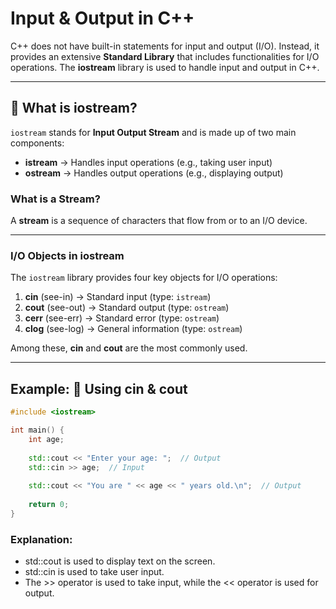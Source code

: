 # Input & Output in C++
C++ does not have built-in statements for input and output (I/O). Instead, it provides an extensive **Standard Library** that includes functionalities for I/O operations. The **iostream** library is used to handle input and output in C++.

---

## 📌 What is iostream?

`iostream` stands for **Input Output Stream** and is made up of two main components:
- **istream** → Handles input operations (e.g., taking user input)
- **ostream** → Handles output operations (e.g., displaying output)


### What is a Stream?

A **stream** is a sequence of characters that flow from or to an I/O device.

---

### I/O Objects in iostream

The `iostream` library provides four key objects for I/O operations:

1. **cin** (see-in) → Standard input (type: `istream`)
2. **cout** (see-out) → Standard output (type: `ostream`)
3. **cerr** (see-err) → Standard error (type: `ostream`)
4. **clog** (see-log) → General information (type: `ostream`)

Among these, **cin** and **cout** are the most commonly used.
<br>

---

## Example: 📝 Using cin & cout

```cpp
#include <iostream>

int main() {
    int age;
    
    std::cout << "Enter your age: ";  // Output
    std::cin >> age;  // Input
    
    std::cout << "You are " << age << " years old.\n";  // Output
    
    return 0;
}
```

### Explanation:
 - std::cout is used to display text on the screen.
 - std::cin is used to take user input.
 - The >> operator is used to take input, while the << operator is used for output.


